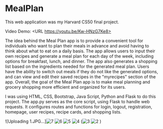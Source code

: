 # MealPlan
This web application was my Harvard CS50 final project.

Video Demo: <URL https://youtu.be/Kw-HNzG7Ke8>


The idea behind the Meal Plan app is to provide a convenient tool for individuals who want to plan their meals in advance and avoid having to think about what to eat on a daily basis. The app allows users to input their own recipes and generate a meal plan for each day of the week, including options for breakfast, lunch, and dinner. The app also generates a shopping list based on the ingredients needed for the generated meal plan. Users have the ability to switch out meals if they do not like the generated options, and can view and edit their saved recipes in the "myrecipes" section of the app. Overall, the goal of the Meal Plan app is to make meal planning and grocery shopping more efficient and organized for its users.

I was using HTML, CSS, Bootstrap, Java Script, Python and Flask to do this project. The app.py serves as the core script, using Flask to handle web requests. It configures routes and functions for login, logout, registration, homepage, user recipes, recipe cards, and shopping lists. 

![Uploading 1.JPG…]![7](https://github.com/Kris-glitch/MealPlan/assets/78586563/f0e12853-3591-4bcf-8300-d76dbe840467)
![6](https://github.com/Kris-glitch/MealPlan/assets/78586563/c99d088a-296f-4579-9d71-53bed7fd9dcc)
![5](https://github.com/Kris-glitch/MealPlan/assets/78586563/0b6bbcae-8583-44b8-bafc-da2a91272aaf)
![4](https://github.com/Kris-glitch/MealPlan/assets/78586563/566befb0-5cdd-478a-acc8-61a1eb19d2a4)
(![3](https://github.com/Kris-glitch/MealPlan/assets/78586563/2026ff07-f291-483c-85fb-7ec0e3b14c72)
![2](https://github.com/Kris-glitch/MealPlan/assets/78586563/ff0629ae-2e61-4b8a-b37f-602cf383979f)
)
